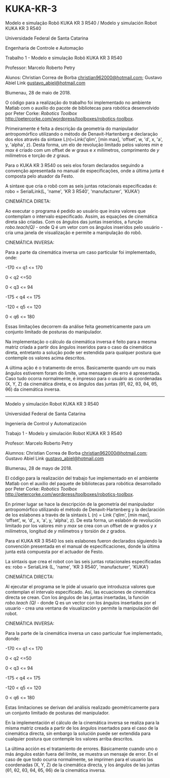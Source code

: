 # KUKA-KR-3
Modelo e simulação Robô KUKA KR 3 R540 / Modelo y simulación Robot KUKA KR 3 R540

Universidade Federal de Santa Catarina

Engenharia de Controle e Automação

Trabalho 1 - Modelo e simulação Robô KUKA KR 3 R540

Professor: Marcelo Roberto Petry

Alunos: Christian Correa de Borba <christian962000@hotmail.com>; Gustavo Abiel Link <gustavo_abiel@hotmail.com>

Blumenau, 28 de maio de 2018.

O código para a realização do trabalho foi implementado no ambiente Matlab com o auxílio do pacote de bibliotecas para robótica desenvolvido por Peter Corke: _Robotics Toolbox_ <http://petercorke.com/wordpress/toolboxes/robotics-toolbox>.

Primeiramente é feita a descrição da geometria do manipulador antropomórfico utilizando o método de Denavit-Hartenberg e declaração dos elos através da sintaxe L(n)=Link('qlim', [min max], 'offset', w, 'd', x, 'a', y, 'alpha', z). 
Desta forma, um elo de revolução limitado pelos valores _min_ e _max_ é criado com um offset de _w_ graus e _x_ milímetros, comprimento de _y_ milímetros e torção de _z_ graus.

Para o KUKA KR 3 R540 os seis elos foram declarados seguindo a convenção apresentada no manual de especificações, onde a última junta é composta pelo atuador da Festo.

A sintaxe que cria o robô com as seis juntas rotacionais especificadas é: robo = SerialLink(L, 'name', 'KR 3 R540', 'manufacturer', 'KUKA')

CINEMÁTICA DIRETA:

Ao executar o programa é pedido ao usuário que insira valores que contemplam o intervalo especificado. Assim, as equações de cinemática direta são criadas. Com os ângulos das juntas inseridos, a função _robo.teach(Q)_ - onde Q é um vetor com os ângulos inseridos pelo usuário - cria uma janela de visualização e permite a manipulação do robô. 

CINEMÁTICA INVERSA:

Para a parte da cinemática inversa um caso particular foi implementado, onde:

-170 <= q1 <= 170

0 < q2 <=50

0 < q3 <= 94

-175 < q4 <= 175

-120 < q5 <= 120

0 < q6 <= 180

Essas limitações decorrem da análise feita geometricamente para um conjunto limitado de posturas do manipulador.

Na implementação o cálculo da cinemática inversa é feito para a mesma matriz criada a partir dos ângulos inseridos para o caso da cinemática direta, entretanto a solução pode ser estendida para qualquer postura que contemple os valores acima descritos.

A última ação é o tratamento de erros. Basicamente quando um ou mais ângulos estiverem foram do limite, uma mensagem de erro é apresentada. Caso tudo ocorra normalmente, é impresso para o usuário as coordenadas (X, Y, Z) da cinemática direta, e os ângulos das juntas (θ1, θ2, θ3, θ4, θ5, θ6) da cinemática inversa.


______________________________________________________________________________________________________________________________


Modelo y simulación Robot KUKA KR 3 R540

Universidad Federal de Santa Catarina

Ingeniería de Control y Automatización

Trabajo 1 - Modelo y simulación Robot KUKA KR 3 R540

Profesor: Marcelo Roberto Petry

Alumnos: Christian Correa de Borba <christian962000@hotmail.com>; Gustavo Abiel Link <gustavo_abiel@hotmail.com>

Blumenau, 28 de mayo de 2018.

El código para la realización del trabajo fue implementado en el ambiente Matlab con el auxilio del paquete de bibliotecas para robótica desarrollado por Peter Corke: _Robotics Toolbox_ <http://petercorke.com/wordpress/toolboxes/robotics-toolbox>.

En primer lugar se hace la descripción de la geometría del manipulador antropomórfico utilizando el método de Denavit-Hartenberg y la declaración de los eslabones a través de la sintaxis L (n) = Link ('qlim', [min max], 'offset', w, 'd',, x, 'a', y, 'alpha', z).
De esta forma, un eslabón de revolución limitado por los valores _min_ y _max_ se crea con un offset de _w_ grados y _x_ milímetros, longitud de _y_ milímetros y torsión de _z_ grados.

Para el KUKA KR 3 R540 los seis eslabones fueron declarados siguiendo la convención presentada en el manual de especificaciones, donde la última junta está compuesta por el actuador de Festo.

La sintaxis que crea el robot con las seis juntas rotacionales especificadas es: robo = SerialLink (L, 'name', 'KR 3 R540', 'manufacturer', 'KUKA')

CINEMÁTICA DIRECTA:

Al ejecutar el programa se le pide al usuario que introduzca valores que contemplan el intervalo especificado. Así, las ecuaciones de cinemática directa se crean. Con los ángulos de las juntas insertadas, la función _robo.teach (Q)_ - donde Q es un vector con los ángulos insertados por el usuario - crea una ventana de visualización y permite la manipulación del robot.

CINEMÁTICA INVERSA:

Para la parte de la cinemática inversa un caso particular fue implementado, donde:

-170 <= q1 <= 170

0 < q2 <=50

0 < q3 <= 94

-175 < q4 <= 175

-120 < q5 <= 120

0 < q6 <= 180

Estas limitaciones se derivan del análisis realizado geométricamente para un conjunto limitado de posturas del manipulador.

En la implementación el cálculo de la cinemática inversa se realiza para la misma matriz creada a partir de los ángulos insertados para el caso de la cinemática directa, sin embargo la solución puede ser extendida para cualquier postura que contemple los valores arriba descritos.

La última acción es el tratamiento de errores. Básicamente cuando uno o más ángulos están fuera del límite, se muestra un mensaje de error. En el caso de que todo ocurra normalmente, se imprimen para el usuario las coordenadas (X, Y, Z) de la cinemática directa, y los ángulos de las juntas (θ1, θ2, θ3, θ4, θ5, θ6) de la cinemática inversa.
